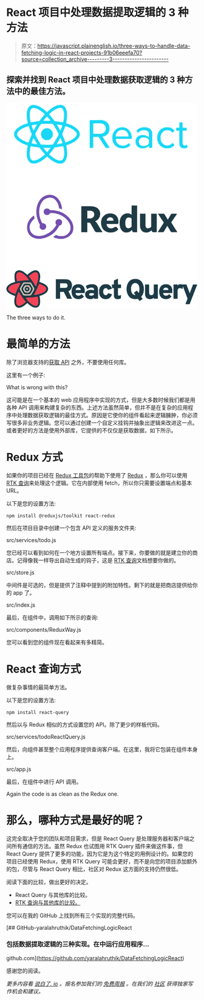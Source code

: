 # React 项目中处理数据提取逻辑的 3 种方法

> 原文：<https://javascript.plainenglish.io/three-ways-to-handle-data-fetching-logic-in-react-projects-91b06eeefa70?source=collection_archive---------3----------------------->

## 探索并找到 React 项目中处理数据获取逻辑的 3 种方法中的最佳方法。

![](img/d03a56edb21672884e594277485ae554.png)

The three ways to do it.

# 最简单的方法

除了浏览器支持的[获取 API](https://developer.mozilla.org/en-US/docs/Web/API/Fetch_API/Using_Fetch) 之外，不要使用任何库。

这里有一个例子:

What is wrong with this?

这可能是在一个基本的 web 应用程序中实现的方式，但是大多数时候我们都是用各种 API 调用来构建复杂的东西。上述方法虽然简单，但并不是在复杂的应用程序中处理数据获取逻辑的最佳方式。原因是它使你的组件看起来逻辑臃肿，你必须写很多非业务逻辑。您可以通过创建一个自定义挂钩并抽象出逻辑来改进这一点。或者更好的方法是使用外部库，它提供的不仅仅是获取数据，如下所示。

# Redux 方式

如果你的项目已经在 [Redux 工具包](https://redux-toolkit.js.org/introduction/getting-started)的帮助下使用了 [Redux](https://redux.js.org/introduction/getting-started) ，那么你可以使用 [RTK 查询](https://redux-toolkit.js.org/rtk-query/overview)来处理这个逻辑。它在内部使用 fetch，所以你只需要设置端点和基本 URL。

以下是您的设置方法:

```
npm install @reduxjs/toolkit react-redux
```

然后在项目目录中创建一个包含 API 定义的服务文件夹:

src/services/todo.js

您已经可以看到如何在一个地方设置所有端点。接下来，你要做的就是建立你的商店。记得像我一样导出自动生成的钩子，这是 [RTK 查询](https://redux-toolkit.js.org/rtk-query/usage/queries)文档想要你做的。

src/store.js

中间件是可选的，但是提供了注释中提到的附加特性。剩下的就是把商店提供给你的 app 了。

src/index.js

最后，在组件中，调用如下所示的查询:

src/components/ReduxWay.js

您可以看到您的组件现在看起来有多精简。

# React 查询方式

做复杂事情的最简单方法。

以下是您的设置方法:

```
npm install react-query
```

然后以与 Redux 相似的方式设置您的 API。除了更少的样板代码。

src/services/todoReactQuery.js

然后，向组件甚至整个应用程序提供查询客户端。在这里，我将它包装在组件本身上。

src/app.js

最后，在组件中进行 API 调用。

Again the code is as clean as the Redux one.

# 那么，哪种方式是最好的呢？

这完全取决于您的团队和项目需求，但是 React Query 是处理服务器和客户端之间所有通信的方法。虽然 Redux 也试图用 RTK Query 插件来做这件事，但 React Query 提供了更多的功能，因为它是为这个特定的用例设计的。如果您的项目已经使用 Redux，使用 RTK Query 可能会更好，而不是向您的项目添加额外的包，尽管与 React Query 相比，社区对 Redux 这方面的支持仍然很低。

阅读下面的比较，做出更好的决定。

*   React Query 与其他库的比较。
*   [RTK 查询与其他库的比较。](https://redux-toolkit.js.org/rtk-query/comparison)

您可以在我的 GitHub 上找到所有三个实现的完整代码。

[](https://github.com/yaralahruthik/DataFetchingLogicReact) [## GitHub-yaralahruthik/DataFetchingLogicReact

### 包括数据提取逻辑的三种实现。在中运行应用程序…

github.com](https://github.com/yaralahruthik/DataFetchingLogicReact) 

感谢您的阅读。

*更多内容看* [*说白了. io*](http://plainenglish.io/) *。报名参加我们的* [*免费周报*](http://newsletter.plainenglish.io/) *。在我们的* [*社区*](https://discord.gg/GtDtUAvyhW) *获得独家写作机会和建议。*